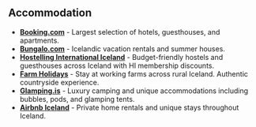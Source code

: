 ## Accommodation

- **<a href="https://booking.com" target="_blank">Booking.com</a>** - Largest selection of hotels, guesthouses, and apartments.
- **<a href="https://bungalo.com/" target="_blank">Bungalo.com</a>** - Icelandic vacation rentals and summer houses.
- **<a href="https://www.hostel.is/" target="_blank">Hostelling International Iceland</a>** - Budget-friendly hostels and guesthouses across Iceland with HI membership discounts.
- **<a href="https://www.farmholidays.is" target="_blank">Farm Holidays</a>** - Stay at working farms across rural Iceland. Authentic countryside experience.
- **<a href="https://www.glamping.is" target="_blank">Glamping.is</a>** - Luxury camping and unique accommodations including bubbles, pods, and glamping tents.
- **<a href="https://www.airbnb.com/" target="_blank">Airbnb Iceland</a>** - Private home rentals and unique stays throughout Iceland.
